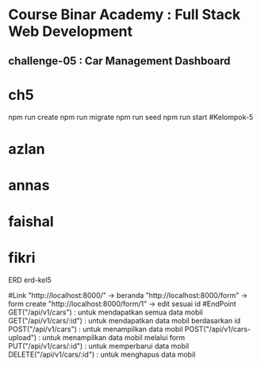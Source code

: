 # Course Binar Academy : Full Stack Web Development

## challenge-05 : Car Management Dashboard
# ch5
npm run create
npm run migrate
npm run seed
npm run start
#Kelompok-5

# azlan
# annas
# faishal
# fikri
ERD
erd-kel5

#Link
"http://localhost:8000/" -> beranda
"http://localhost:8000/form" -> form create
"http://localhost:8000/form/1" -> edit sesuai id
#EndPoint
GET("/api/v1/cars") : untuk mendapatkan semua data mobil
GET("/api/v1/cars/:id") : untuk mendapatkan data mobil berdasarkan id
POST("/api/v1/cars") : untuk menampilkan data mobil
POST("/api/v1/cars-upload") : untuk menampilkan data mobil melalui form
PUT("/api/v1/cars/:id") : untuk memperbarui data mobil
DELETE("/api/v1/cars/:id") : untuk menghapus data mobil
